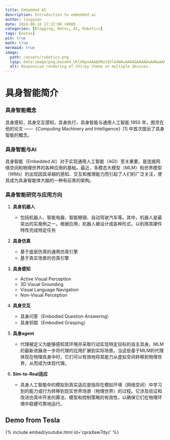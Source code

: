 ```yaml
---
title: Embedded AI
description: Introduction to embedded ai
author: longyuan
date: 2024-08-16 17:22:00 +0800
categories: [Blogging, Notes, AI, Robotics]
tags: [notes]
pin: true
math: true
mermaid: true
image:
  path: /assets/robotics.png
  lqip: data:image/png;base64,UklGRpoAAABXRUJQVlA4WAoAAAAQAAAADwAABwAAQUxQSDIAAAARL0AmbZurmr57yyIiqE8oiG0bejIYEQTgqiDA9vqnsUSI6H+oAERp2HZ65qP/VIAWAFZQOCBCAAAA8AEAnQEqEAAIAAVAfCWkAALp8sF8rgRgAP7o9FDvMCkMde9PK7euH5M1m6VWoDXf2FkP3BqV0ZYbO6NA/VFIAAAA
  alt: Responsive rendering of Chirpy theme on multiple devices.
---
```




# 具身智能简介



### 具身智能概念

具身感知，具身交互感知，具身执行，具身智能与通用人工智能
1950 年，图灵在他的论文 ——《Computing Machinery and Intelligence》[1] 中首次提出了具身智能的概念。



### 具身智能与AI

具身智能（Embedded AI）对于实现通用人工智能（AGI）至关重要，是连接网络空间和物理世界的各种应用的基础。最近，多模态大模型（MLM）和世界模型（WMs）的出现因其卓越的感知、交互和推理能力而引起了人们的广泛关注，使其成为具身智能体大脑的一种有前景的架构。



### 具身智能研究与应用方向

1. **具身机器人**
   - 包括机器人、智能电器、智能眼镜、自动驾驶汽车等。其中，机器人是最突出的实施例之一。根据应用，机器人被设计成各种形式，以利用其硬件特性完成特定任务
2. **具身仿真**
   - 基于底层仿真的通用仿真引擎
   - 基于真实场景的仿真引擎
3. **具身感知**
   - Active Visual Perception
   - 3D Visual Grounding
   - Visual Language Navigation
   - Non-Visual Perception

4. **具身交互**
   - 具身问答（Embodied Question Answering）
   - 具身抓取（Embodied Grasping）

5. **具身agent**
   - 代理被定义为能够感知其环境并采取行动实现特定目标的自主具身。MLM的最新进展进一步将代理的应用扩展到实际场景。当这些基于MLM的代理体现在物理具身中时，它们可以有效地将其能力从虚拟空间转移到物理世界，从而成为体现代理。
6. **Sim-to-Real适应**
   - 具身人工智能中的模拟到真实适应是指将在模拟环境（网络空间）中学习到的能力或行为转移到现实世界场景（物理世界）的过程。它涉及验证和改进仿真中开发的算法、模型和控制策略的有效性，以确保它们在物理环境中稳健可靠地运行。

## Demo from Tesla

{% include embed/youtube.html id='cpraXaw7dyc' %}

